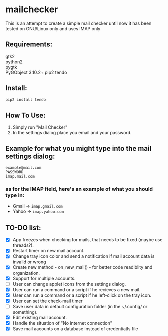 # mailchecker
This is an attempt to create a simple mail checker
until now it has been tested on GNU/Linux only and uses IMAP only   

Requirements:
--------------
gtk2  
python2     
pygtk   
PyGObject 3.10.2+
pip2
tendo

Install:
---------
```pip2 install tendo```

How To Use:
------------
1. Simply run "Mail Checker"
2. In the settings dialog place you email and your password.

Example for what you might type into the mail settings dialog:
---------------------------------------------------
```
example@mail.com  
PASSWORD 
imap.mail.com
```
### as for the IMAP field, here's an example of what you should type in:
- Gmail -> `imap.gmail.com`	
- Yahoo -> `imap.yahoo.com` 

TO-DO list:
------------
- [x] App freezes when checking for mails, that needs to be fixed (maybe use threads?).
- [x] Restart timer on new mail account.
- [x] Change tray icon color and send a notification if mail account data is invaild or wrong
- [x] Create new method - on_new_mail() - for better code readiblity and organization.
- [x] Support for multiple accounts.
- [ ] User can change applet icons from the settings dialog.
- [x] User can run a command or a script if he recieves a new mail.
- [x] User can run a command or a script if he left-click on the tray icon.
- [x] User can set the check-mail timer
- [ ] Save user data in default configuration folder (in the ~/.config/ or something). 
- [x] Edit existing mail account.
- [x] Handle the situation of "No internet connection"
- [x] Save mail aacounts on a database instead of credentiatls file
